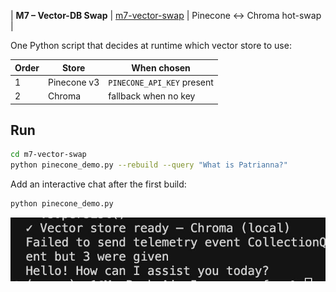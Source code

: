    | **M7 – Vector-DB Swap** | [m7-vector-swap](./m7-vector-swap/) | Pinecone ↔ Chroma hot-swap |
   
   One Python script that decides at runtime which vector store to use:

   | Order | Store | When chosen |
   |-------|-------|-------------|
   | 1     | Pinecone v3 | `PINECONE_API_KEY` present |
   | 2     | Chroma      | fallback when no key |

   ## Run
   ```bash
   cd m7-vector-swap
   python pinecone_demo.py --rebuild --query "What is Patrianna?"
   ```

   Add an interactive chat after the first build:
   ```bash
   python pinecone_demo.py
   ```

   ![screenshot](../docs/m7_swap.png)